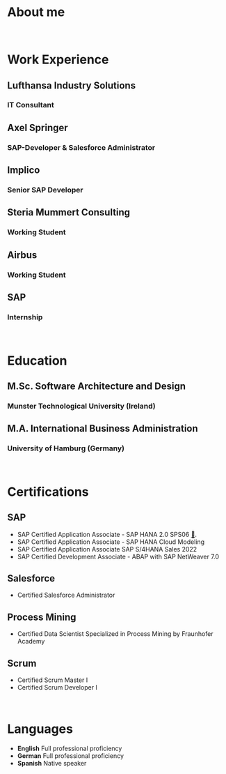 # About me

&nbsp;
&nbsp;
# Work Experience
## Lufthansa Industry Solutions
### IT Consultant

## Axel Springer
### SAP-Developer & Salesforce Administrator
  
## Implico
### Senior SAP Developer

## Steria Mummert Consulting
### Working Student

## Airbus
### Working Student
 
## SAP
### Internship

&nbsp;
&nbsp;
# Education
## M.Sc. Software Architecture and Design
### Munster Technological University (Ireland)
  
## M.A. International Business Administration
### University of Hamburg (Germany)

&nbsp;
&nbsp;
# Certifications
## SAP
- SAP Certified Application Associate - SAP HANA 2.0 SPS06 [:link:](https://www.credly.com/badges/8014298f-61ac-456e-8e22-528ada0f285e).
- SAP Certified Application Associate - SAP HANA Cloud Modeling
- SAP Certified Application Associate SAP S/4HANA Sales 2022
- SAP Certified Development Associate - ABAP with SAP NetWeaver 7.0
  
## Salesforce
- Certified Salesforce Administrator
  
## Process Mining
- Certified Data Scientist Specialized in Process Mining by Fraunhofer Academy
  
## Scrum
- Certified Scrum Master I
- Certified Scrum Developer I

&nbsp;
&nbsp;
# Languages
- **English** Full professional proficiency
- **German**  Full professional proficiency
- **Spanish** Native speaker

